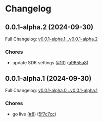 # Changelog

## 0.0.1-alpha.2 (2024-09-30)

Full Changelog: [v0.0.1-alpha.1...v0.0.1-alpha.2](https://github.com/MpesaFlow/mpesaflow-python/compare/v0.0.1-alpha.1...v0.0.1-alpha.2)

### Chores

* update SDK settings ([#10](https://github.com/MpesaFlow/mpesaflow-python/issues/10)) ([a9655a8](https://github.com/MpesaFlow/mpesaflow-python/commit/a9655a8af13ebd360f171c1d9157a324ed40a1dc))

## 0.0.1-alpha.1 (2024-09-30)

Full Changelog: [v0.0.1-alpha.0...v0.0.1-alpha.1](https://github.com/MpesaFlow/mpesaflow-python/compare/v0.0.1-alpha.0...v0.0.1-alpha.1)

### Chores

* go live ([#8](https://github.com/MpesaFlow/mpesaflow-python/issues/8)) ([5f7c7cc](https://github.com/MpesaFlow/mpesaflow-python/commit/5f7c7ccd4b0f8fbd3fb1ba9b588104a71e986b77))
